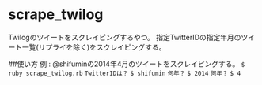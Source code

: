 scrape_twilog
===============

Twilogのツイートをスクレイピングするやつ。
指定TwitterIDの指定年月のツイート一覧(リプライを除く)をスクレイピングする。

##使い方
例 : @shifuminの2014年4月のツイートをスクレイピングする。
`$ ruby scrape_twilog.rb`
`TwitterIDは？`
`$ shifumin`
`何年？`
`$ 2014`
`何年？`
`$ 4`
